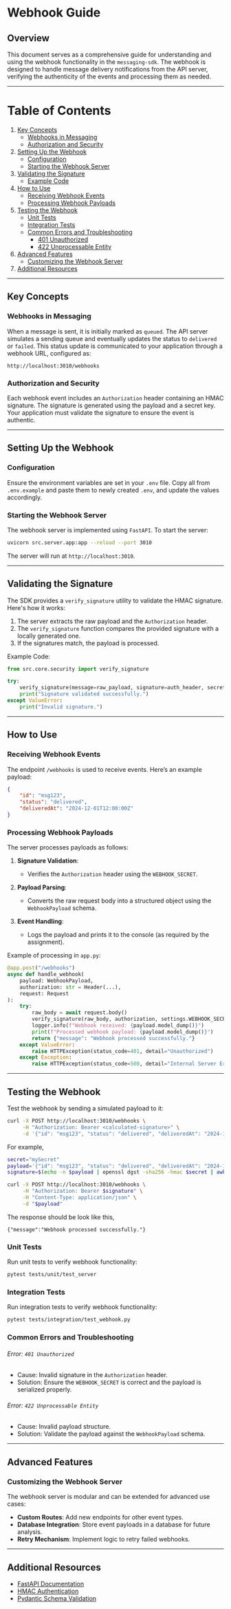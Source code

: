 # Webhook Guide

## Overview

This document serves as a comprehensive guide for understanding and using the webhook functionality in the `messaging-sdk`. The webhook is designed to handle message delivery notifications from the API server, verifying the authenticity of the events and processing them as needed.

---

# Table of Contents

1. [Key Concepts](#key-concepts)
   - [Webhooks in Messaging](#webhooks-in-messaging)
   - [Authorization and Security](#authorization-and-security)
2. [Setting Up the Webhook](#setting-up-the-webhook)
   - [Configuration](#configuration)
   - [Starting the Webhook Server](#starting-the-webhook-server)
3. [Validating the Signature](#validating-the-signature)
   - [Example Code](#example-code)
4. [How to Use](#how-to-use)
   - [Receiving Webhook Events](#receiving-webhook-events)
   - [Processing Webhook Payloads](#processing-webhook-payloads)
5. [Testing the Webhook](#testing-the-webhook)
   - [Unit Tests](#unit-tests)
   - [Integration Tests](#integration-tests)
   - [Common Errors and Troubleshooting](#common-errors-and-troubleshooting)
     - [401 Unauthorized](#error-401-unauthorized)
     - [422 Unprocessable Entity](#error-422-unprocessable-entity)
6. [Advanced Features](#advanced-features)
   - [Customizing the Webhook Server](#customizing-the-webhook-server)
7. [Additional Resources](#additional-resources)

---

## Key Concepts

### Webhooks in Messaging
When a message is sent, it is initially marked as `queued`. The API server simulates a sending queue and eventually updates the status to `delivered` or `failed`. This status update is communicated to your application through a webhook URL, configured as:

```
http://localhost:3010/webhooks
```

### Authorization and Security
Each webhook event includes an `Authorization` header containing an HMAC signature. The signature is generated using the payload and a secret key. Your application must validate the signature to ensure the event is authentic.

---

## Setting Up the Webhook

### Configuration

Ensure the environment variables are set in your `.env` file. Copy all from `.env.example` and paste them to newly created `.env`, and update the values accordingly.

### Starting the Webhook Server

The webhook server is implemented using `FastAPI`. To start the server:

```bash
uvicorn src.server.app:app --reload --port 3010
```

The server will run at `http://localhost:3010`.

---

## Validating the Signature

The SDK provides a `verify_signature` utility to validate the HMAC signature. Here's how it works:

1. The server extracts the raw payload and the `Authorization` header.
2. The `verify_signature` function compares the provided signature with a locally generated one.
3. If the signatures match, the payload is processed.

Example Code:

```python
from src.core.security import verify_signature

try:
    verify_signature(message=raw_payload, signature=auth_header, secret=WEBHOOK_SECRET)
    print("Signature validated successfully.")
except ValueError:
    print("Invalid signature.")
```

---

## How to Use

### Receiving Webhook Events

The endpoint `/webhooks` is used to receive events. Here’s an example payload:

```json
{
    "id": "msg123",
    "status": "delivered",
    "deliveredAt": "2024-12-01T12:00:00Z"
}
```

### Processing Webhook Payloads

The server processes payloads as follows:

1. **Signature Validation**:
   - Verifies the `Authorization` header using the `WEBHOOK_SECRET`.

2. **Payload Parsing**:
   - Converts the raw request body into a structured object using the `WebhookPayload` schema.

3. **Event Handling**:
   - Logs the payload and prints it to the console (as required by the assignment).

Example of processing in `app.py`:

```python
@app.post("/webhooks")
async def handle_webhook(
    payload: WebhookPayload,
    authorization: str = Header(...),
    request: Request
):
    try:
        raw_body = await request.body()
        verify_signature(raw_body, authorization, settings.WEBHOOK_SECRET)
        logger.info(f"Webhook received: {payload.model_dump()}")
        print(f"Processed webhook payload: {payload.model_dump()}")
        return {"message": "Webhook processed successfully."}
    except ValueError:
        raise HTTPException(status_code=401, detail="Unauthorized")
    except Exception:
        raise HTTPException(status_code=500, detail="Internal Server Error")
```

---

## Testing the Webhook

Test the webhook by sending a simulated payload to it:

```bash
curl -X POST http://localhost:3010/webhooks \
     -H "Authorization: Bearer <calculated-signature>" \
     -d '{"id": "msg123", "status": "delivered", "deliveredAt": "2024-11-30T12:00:00Z"}'
```

For example,

```bash
secret="mySecret"
payload='{"id": "msg123", "status": "delivered", "deliveredAt": "2024-11-30T12:00:00Z"}'
signature=$(echo -n $payload | openssl dgst -sha256 -hmac $secret | awk '{print $2}')

curl -X POST http://localhost:3010/webhooks \
     -H "Authorization: Bearer $signature" \
     -H "Content-Type: application/json" \
     -d "$payload"
```

The response should be look like this,

```
{"message":"Webhook processed successfully."}
```

### Unit Tests

Run unit tests to verify webhook functionality:

```bash
pytest tests/unit/test_server
```

### Integration Tests

Run integration tests to verify webhook functionality:

```bash
pytest tests/integration/test_webhook.py
```

### Common Errors and Troubleshooting

###### Error: `401 Unauthorized`
- Cause: Invalid signature in the `Authorization` header.
- Solution: Ensure the `WEBHOOK_SECRET` is correct and the payload is serialized properly.

###### Error: `422 Unprocessable Entity`
- Cause: Invalid payload structure.
- Solution: Validate the payload against the `WebhookPayload` schema.

---

## Advanced Features

### Customizing the Webhook Server

The webhook server is modular and can be extended for advanced use cases:
- **Custom Routes**: Add new endpoints for other event types.
- **Database Integration**: Store event payloads in a database for future analysis.
- **Retry Mechanism**: Implement logic to retry failed webhooks.

---

## Additional Resources

- [FastAPI Documentation](https://fastapi.tiangolo.com/)
- [HMAC Authentication](https://en.wikipedia.org/wiki/HMAC)
- [Pydantic Schema Validation](https://docs.pydantic.dev/)
